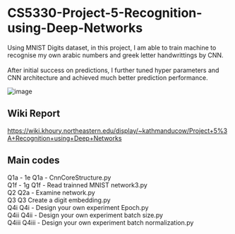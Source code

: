 # CS5330-Project-5-Recognition-using-Deep-Networks
Using MNIST Digits dataset, in this project, I am able to train machine to recognise my own arabic numbers and greek letter handwrittings by CNN.<br><br>
After initial success on predictions, I further tuned hyper parameters and CNN architecture and achieved much better prediction performance.

![image](https://user-images.githubusercontent.com/21034990/176381947-5a45a6b7-511a-4099-8e65-5be10de0ca08.png)

Wiki Report
------------
https://wiki.khoury.northeastern.edu/display/~kathmanducow/Project+5%3A+Recognition+using+Deep+Networks

Main codes 
-----------
Q1a - 1e    Q1a - CnnCoreStructure.py<br>
Q1f - 1g    Q1f - Read trainned MNIST network3.py<br>
Q2          Q2a - Examine network.py<br>
Q3          Q3 Create a digit embedding.py<br>
Q4i         Q4i - Design your own experiment Epoch.py<br>
Q4ii        Q4ii - Design your own experiment batch size.py<br>
Q4iii       Q4iii - Design your own experiment batch normalization.py<br>

